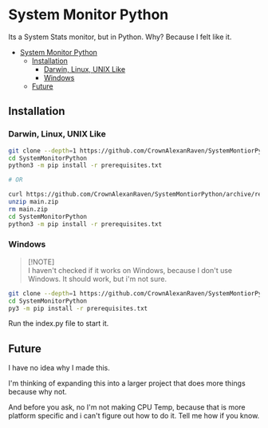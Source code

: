 # System Monitor Python
Its a System Stats monitor, but in Python. Why? Because I felt like it.

- [System Monitor Python](#system-monitor-python)
    - [Installation](#Installation)
        - [Darwin, Linux, UNIX Like](#darwin-linux-unix-like)
        - [Windows](#windows)
    - [Future](#future)



## Installation

### Darwin, Linux, UNIX Like
```zsh
git clone --depth=1 https://github.com/CrownAlexanRaven/SystemMontiorPython.git
cd SystemMonitorPython
python3 -m pip install -r prerequisites.txt

# OR 

curl https://github.com/CrownAlexanRaven/SystemMontiorPython/archive/refs/heads/main.zip --output main.zip 
unzip main.zip
rm main.zip
cd SystemMonitorPython
python3 -m pip install -r prerequisites.txt
```

### Windows

> [!NOTE]\
> I haven't checked if it works on Windows, because I don't use Windows.
> It should work, but i'm not sure.

```bash
git clone --depth=1 https://github.com/CrownAlexanRaven/SystemMontiorPython.git
cd SystemMonitorPython
py3 -m pip install -r prerequisites.txt
```

Run the index.py file to start it.


## Future
I have no idea why I made this.

I'm thinking of expanding this into a larger project that does more things because why not.

And before you ask, no I'm not making CPU Temp, because that is more platform specific and i can't figure out how to do it. Tell me how if you know.
